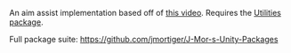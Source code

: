 An aim assist implementation based off of [this video](https://www.youtube.com/watch?v=yGci-Lb87zs). Requires the [Utilities package](https://github.com/jmortiger/J-Mor-s-Unity-Packages.git?path=/Utility).

Full package suite: https://github.com/jmortiger/J-Mor-s-Unity-Packages